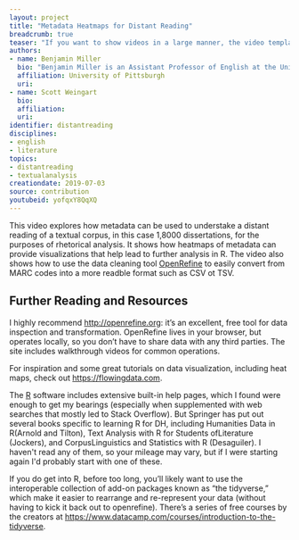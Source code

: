 ```yaml
---
layout: project
title: "Metadata Heatmaps for Distant Reading"
breadcrumb: true
teaser: "If you want to show videos in a large manner, the video template is the right choice."
authors: 
- name: Benjamin Miller
  bio: "Benjamin Miller is an Assistant Professor of English at the University of Pittsburgh, focusing on digital research and pedagogy. He is the author of “Mapping the Methods of Composition/Rhetoric Dissertations: A ‘Landscape Plotted and Pieced,’ ” an article drawing on data visualization of several thousand documents, published in College Composition and Communication. Ben received a CCCC Emergent Research/er Grant in 2017 for work toward his multimodal book project, “Distant Readings of Disciplinarity: Knowing and Doing in Composition/Rhetoric Dissertations.”"
  affiliation: University of Pittsburgh
  uri:
- name: Scott Weingart
  bio:
  affiliation:
  uri:
identifier: distantreading
disciplines: 
- english
- literature
topics:
- distantreading
- textualanalysis
creationdate: 2019-07-03
source: contribution
youtubeid: yofqxY8QqXQ
---
```



This video explores how metadata can be used to understake a distant reading of a textual corpus, in this case 1,8000 dissertations, for the purposes of rhetorical analysis. It shows how heatmaps of metadata can provide visualizations that help lead to further analysis in R. The video also shows how to use the data cleaning tool [OpenRefine](http://openrefine.org/) to easily convert from MARC codes into a more readble format such as CSV ot TSV. 

## Further Reading and Resources

I highly recommend http://openrefine.org: it’s an excellent, free tool for data inspection and transformation. OpenRefine lives in your browser, but operates locally, so you don’t have to share data with any third parties. The site includes walkthrough videos for common operations.

For inspiration and some great tutorials on data visualization, including heat maps, check out https://flowingdata.com.

The [R](https://www.r-project.org/) software includes extensive built-in help pages, which I found were enough to get my bearings (especially when supplemented with web searches that mostly led to Stack Overflow). But Springer has put out several books specific to learning R for DH, including Humanities Data in R(Arnold and Tilton), Text Analysis with R for Students ofLiterature (Jockers), and CorpusLinguistics and Statistics with R (Desaguiler). I haven't read any of them, so your mileage may vary, but if I were starting again I'd probably start with one of these.

If you do get into R, before too long, you’ll likely want to use the interoperable collection of add-on packages known as “the tidyverse,” which make it easier to rearrange and re-represent your data (without having to kick it back out to openrefine). There’s a series of free courses by the creators at https://www.datacamp.com/courses/introduction-to-the-tidyverse. 

